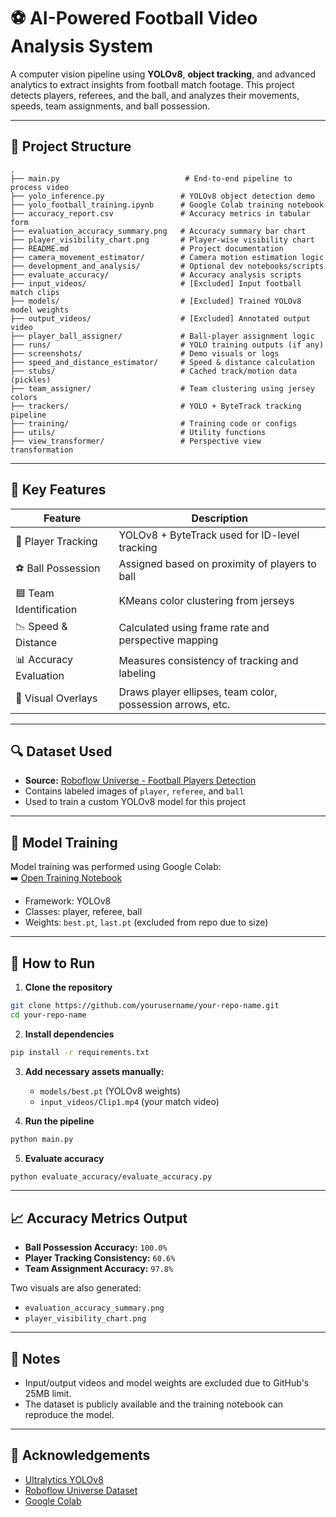 # ⚽ AI-Powered Football Video Analysis System

A computer vision pipeline using **YOLOv8**, **object tracking**, and advanced analytics to extract insights from football match footage. This project detects players, referees, and the ball, and analyzes their movements, speeds, team assignments, and ball possession.

---

## 📁 Project Structure

```
.
├── main.py                            # End-to-end pipeline to process video
├── yolo_inference.py                 # YOLOv8 object detection demo
├── yolo_football_training.ipynb      # Google Colab training notebook
├── accuracy_report.csv               # Accuracy metrics in tabular form
├── evaluation_accuracy_summary.png   # Accuracy summary bar chart
├── player_visibility_chart.png       # Player-wise visibility chart
├── README.md                         # Project documentation
├── camera_movement_estimator/        # Camera motion estimation logic
├── development_and_analysis/         # Optional dev notebooks/scripts
├── evaluate_accuracy/                # Accuracy analysis scripts
├── input_videos/                     # [Excluded] Input football match clips
├── models/                           # [Excluded] Trained YOLOv8 model weights
├── output_videos/                    # [Excluded] Annotated output video
├── player_ball_assigner/             # Ball-player assignment logic
├── runs/                             # YOLO training outputs (if any)
├── screenshots/                      # Demo visuals or logs
├── speed_and_distance_estimator/     # Speed & distance calculation
├── stubs/                            # Cached track/motion data (pickles)
├── team_assigner/                    # Team clustering using jersey colors
├── trackers/                         # YOLO + ByteTrack tracking pipeline
├── training/                         # Training code or configs
├── utils/                            # Utility functions
├── view_transformer/                 # Perspective view transformation
```

---

## 🧠 Key Features

| Feature               | Description |
|-----------------------|-------------|
| 🎯 Player Tracking     | YOLOv8 + ByteTrack used for ID-level tracking |
| ⚽ Ball Possession     | Assigned based on proximity of players to ball |
| 🟦 Team Identification | KMeans color clustering from jerseys |
| 📉 Speed & Distance    | Calculated using frame rate and perspective mapping |
| 📊 Accuracy Evaluation | Measures consistency of tracking and labeling |
| 🎥 Visual Overlays     | Draws player ellipses, team color, possession arrows, etc. |

---

## 🔍 Dataset Used

- **Source:** [Roboflow Universe - Football Players Detection](https://universe.roboflow.com/roboflow-jvuqo/football-players-detection-3zvbc/dataset/1)
- Contains labeled images of `player`, `referee`, and `ball`
- Used to train a custom YOLOv8 model for this project

---

## 🧪 Model Training

Model training was performed using Google Colab:  
➡️ [Open Training Notebook](https://colab.research.google.com/drive/1lTmvPfDC65MEhIXXx2zfsZkPe20_jD8G?usp=sharing)

- Framework: YOLOv8
- Classes: player, referee, ball
- Weights: `best.pt`, `last.pt` (excluded from repo due to size)

---

## 🚀 How to Run

1. **Clone the repository**
```bash
git clone https://github.com/yourusername/your-repo-name.git
cd your-repo-name
```

2. **Install dependencies**
```bash
pip install -r requirements.txt
```

3. **Add necessary assets manually:**
   - `models/best.pt` (YOLOv8 weights)
   - `input_videos/Clip1.mp4` (your match video)

4. **Run the pipeline**
```bash
python main.py
```

5. **Evaluate accuracy**
```bash
python evaluate_accuracy/evaluate_accuracy.py
```

---

## 📈 Accuracy Metrics Output

- **Ball Possession Accuracy:** `100.0%`
- **Player Tracking Consistency:** `60.6%`
- **Team Assignment Accuracy:** `97.8%`

Two visuals are also generated:
- `evaluation_accuracy_summary.png`
- `player_visibility_chart.png`

---

## 📌 Notes

- Input/output videos and model weights are excluded due to GitHub's 25MB limit.
- The dataset is publicly available and the training notebook can reproduce the model.

---

## 📝 Acknowledgements

- [Ultralytics YOLOv8](https://github.com/ultralytics/ultralytics)
- [Roboflow Universe Dataset](https://universe.roboflow.com/)
- [Google Colab](https://colab.research.google.com/)
